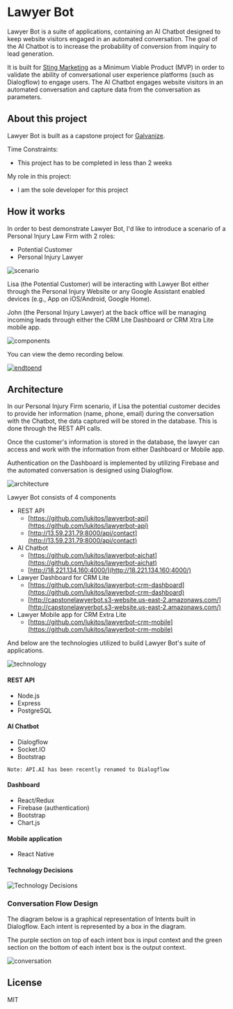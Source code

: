 # Lawyer Bot

Lawyer Bot is a suite of applications, containing an AI Chatbot designed to keep website visitors engaged in an automated conversation. The goal of the AI Chatbot is to increase the probability of conversion from inquiry to lead generation.

It is built for [Sting Marketing](http://sting.net) as a Minimum Viable Product (MVP) in order to validate the ability of conversational user experience platforms (such as Dialogflow) to engage users. The AI Chatbot engages website visitors in an automated conversation and capture data from the conversation as parameters.

## About this project

Lawyer Bot is built as a capstone project for [Galvanize](https://www.galvanize.com/phoenix/campus).

Time Constraints:
* This project has to be completed in less than 2 weeks

My role in this project:
* I am the sole developer for this project

## How it works

In order to best demonstrate Lawyer Bot, I'd like to introduce a scenario of a Personal Injury Law Firm with 2 roles:
* Potential Customer
* Personal Injury Lawyer

![scenario](images/scenario.png)

Lisa (the Potential Customer) will be interacting with Lawyer Bot either through the Personal Injury Website or any Google Assistant enabled devices (e.g., App on iOS/Android, Google Home).

John (the Personal Injury Lawyer) at the back office will be managing incoming leads through either the CRM Lite Dashboard or CRM Xtra Lite mobile app.

![components](images/howitworks.png)

You can view the demo recording below.

[![endtoend](images/endtoend.png)](https://www.youtube.com/watch?v=azRjJF9_QYo)

## Architecture

In our Personal Injury Firm scenario, if Lisa the potential customer decides to provide her information (name, phone, email) during the conversation with the Chatbot, the data captured will be stored in the database. This is done through the REST API calls.

Once the customer's information is stored in the database, the lawyer can access and work with the information from either Dashboard or Mobile app.

Authentication on the Dashboard is implemented by utilizing Firebase and the automated conversation is designed using Dialogflow.

![architecture](images/architecture.png)

Lawyer Bot consists of 4 components
* REST API
  * [https://github.com/lukitos/lawyerbot-api](https://github.com/lukitos/lawyerbot-api)
  * [http://13.59.231.79:8000/api/contact](http://13.59.231.79:8000/api/contact)
* AI Chatbot
  * [https://github.com/lukitos/lawyerbot-aichat](https://github.com/lukitos/lawyerbot-aichat)
  * [http://18.221.134.160:4000/](http://18.221.134.160:4000/)
* Lawyer Dashboard for CRM Lite
  * [https://github.com/lukitos/lawyerbot-crm-dashboard](https://github.com/lukitos/lawyerbot-crm-dashboard)
  * [http://capstonelawyerbot.s3-website.us-east-2.amazonaws.com/](http://capstonelawyerbot.s3-website.us-east-2.amazonaws.com/)
* Lawyer Mobile app for CRM Extra Lite
  * [https://github.com/lukitos/lawyerbot-crm-mobile](https://github.com/lukitos/lawyerbot-crm-mobile)

And below are the technologies utilized to build Lawyer Bot's suite of applications.

![technology](images/technology.png)

#### REST API
* Node.js
* Express
* PostgreSQL

#### AI Chatbot
* Dialogflow
* Socket.IO
* Bootstrap

```
Note: API.AI has been recently renamed to Dialogflow
```

#### Dashboard
* React/Redux
* Firebase (authentication)
* Bootstrap
* Chart.js

#### Mobile application
* React Native

#### Technology Decisions

![Technology Decisions](images/techdecisions.png)

### Conversation Flow Design

The diagram below is a graphical representation of Intents built in Dialogflow. Each intent is represented by a box in the diagram.

The purple section on top of each intent box is input context and the green section on the bottom of each intent box is the output context.

![conversation](images/conversationflow.png)

## License
MIT
